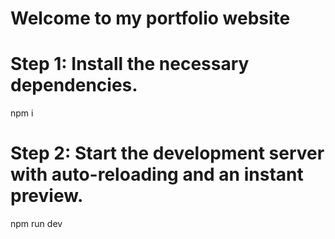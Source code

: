 # Welcome to my portfolio website

# Step 1: Install the necessary dependencies.
npm i

# Step 2: Start the development server with auto-reloading and an instant preview.
npm run dev
```